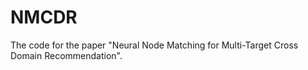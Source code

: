# NMCDR
The code for the paper "Neural Node Matching for Multi-Target Cross Domain Recommendation".
